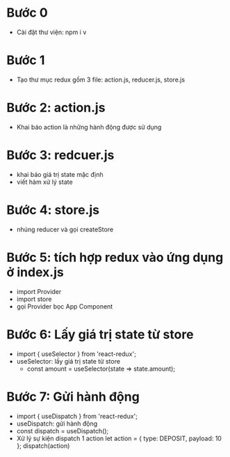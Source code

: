 # Bước 0
- Cài đặt thư viện: npm i v
# Bước 1
- Tạo thư mục redux gồm 3 file: action.js, reducer.js, store.js
# Bước 2: action.js
- Khai báo action là những hành động được sử dụng
# Bước 3: redcuer.js
- khai báo giá trị state mặc định
- viết hàm xử lý state
# Bước 4: store.js
- nhúng reducer và gọi createStore
# Bước 5: tích hợp redux vào ứng dụng ở index.js
- import Provider
- import store
- gọi Provider bọc App Component
# Bước 6: Lấy giá trị state từ store
- import { useSelector } from 'react-redux';
- useSelector: lấy giá trị state từ store
    + const amount = useSelector(state => state.amount);
# Bước 7: Gửi hành động
- import { useDispatch } from 'react-redux';
- useDispatch: gửi hành động
- const dispatch = useDispatch();
- Xử lý sự kiện dispatch 1 action
        let action = {
            type: DEPOSIT,
            payload: 10
        };
        dispatch(action)
